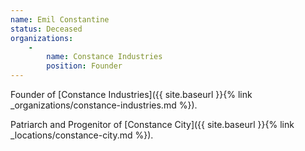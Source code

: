 ```yaml
---
name: Emil Constantine
status: Deceased
organizations:
    - 
        name: Constance Industries
        position: Founder
---
```


Founder of [Constance Industries]({{ site.baseurl }}{% link _organizations/constance-industries.md %}).

Patriarch and Progenitor of [Constance City]({{ site.baseurl }}{% link _locations/constance-city.md %}).
